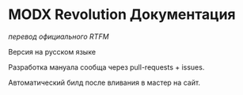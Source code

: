 # MODX Revolution Документация
_перевод официального RTFM_

Версия на русском языке

Разработка мануала сообща через pull-requests + issues.

Автоматический билд после вливания в мастер на сайт.

